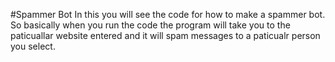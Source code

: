 #Spammer Bot
In this you will see the code for how to make a spammer bot.
So basically when you run the code the program will take you to the
paticuallar website entered and it will spam messages to a paticualr person you select.